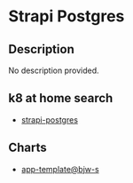 # Strapi Postgres

## Description

No description provided.

## k8 at home search

- [strapi-postgres](https://nanne.dev/k8s-at-home-search/#/strapi-postgres)

## Charts

- [app-template@bjw-s](https://bjw-s.github.io/helm-charts/)
